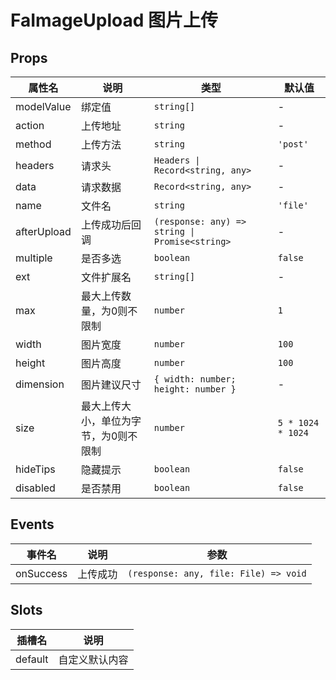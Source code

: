 # FaImageUpload 图片上传 <Badge text="v5.6.0" />

## Props

| 属性名      | 说明                                  | 类型                                           | 默认值            |
| ----------- | ------------------------------------- | ---------------------------------------------- | ----------------- |
| modelValue  | 绑定值                                | `string[]`                                     | -                 |
| action      | 上传地址                              | `string`                                       | -                 |
| method      | 上传方法                              | `string`                                       | `'post'`          |
| headers     | 请求头                                | `Headers \| Record<string, any>`               | -                 |
| data        | 请求数据                              | `Record<string, any>`                          | -                 |
| name        | 文件名                                | `string`                                       | `'file'`          |
| afterUpload | 上传成功后回调                        | `(response: any) => string \| Promise<string>` | -                 |
| multiple    | 是否多选                              | `boolean`                                      | `false`           |
| ext         | 文件扩展名                            | `string[]`                                     | -                 |
| max         | 最大上传数量，为0则不限制             | `number`                                       | `1`               |
| width       | 图片宽度                              | `number`                                       | `100`             |
| height      | 图片高度                              | `number`                                       | `100`             |
| dimension   | 图片建议尺寸                          | `{ width: number; height: number }`            | -                 |
| size        | 最大上传大小，单位为字节，为0则不限制 | `number`                                       | `5 * 1024 * 1024` |
| hideTips    | 隐藏提示                              | `boolean`                                      | `false`           |
| disabled    | 是否禁用                              | `boolean`                                      | `false`           |

## Events

| 事件名    | 说明     | 参数                                  |
| --------- | -------- | ------------------------------------- |
| onSuccess | 上传成功 | `(response: any, file: File) => void` |

## Slots

| 插槽名  | 说明           |
| ------- | -------------- |
| default | 自定义默认内容 |
